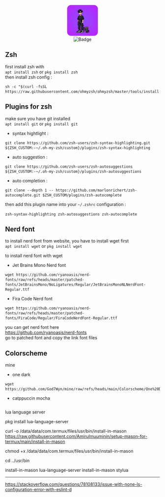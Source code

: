 <div id="header" align="center">
<img src="https://github.com/God7Wyn/mine/raw/refs/heads/main/me.png" width="100"/>
</div>
<div id="badges" align="center"><img src="https://img.shields.io/badge/Lexazsh-black?style=for-the-badge&logo=kalilinux&logoColor=blue" alt="Badge"/>
</div>

Zsh
-
first install zsh with  
```apt install zsh``` or ```pkg install zsh```  
then install zsh config :  

```
sh -c "$(curl -fsSL https://raw.githubusercontent.com/ohmyzsh/ohmyzsh/master/tools/install.sh)"
```
Plugins for zsh 
-
make sure you have git installed    
```apt install git``` or ```pkg install git ```  

- syntax hightlight :
```
git clone https://github.com/zsh-users/zsh-syntax-highlighting.git ${ZSH_CUSTOM:-~/.oh-my-zsh/custom}/plugins/zsh-syntax-highlighting
```
- auto suggestion :
```
git clone https://github.com/zsh-users/zsh-autosuggestions ${ZSH_CUSTOM:-~/.oh-my-zsh/custom}/plugins/zsh-autosuggestions
```
- auto completion :
```
git clone --depth 1 -- https://github.com/marlonrichert/zsh-autocomplete.git $ZSH_CUSTOM/plugins/zsh-autocomplete
```
then add this plugin name into your ```~/.zshrc``` configuration :

```zsh-syntax-highlighting zsh-autosuggestions zsh-autocomplete```

Nerd font
-
to install nerd font from website, you have to install wget first  
```apt install wget``` or ```pkg install wget```  

to install nerd font with wget  
- Jet Brains Mono Nerd font
```
wget https://github.com/ryanoasis/nerd-fonts/raw/refs/heads/master/patched-fonts/JetBrainsMono/NoLigatures/Regular/JetBrainsMonoNLNerdFont-Regular.ttf
```

- Fira Code Nerd font  
```
wget https://github.com/ryanoasis/nerd-fonts/raw/refs/heads/master/patched-fonts/FiraCode/Regular/FiraCodeNerdFont-Regular.ttf
```
you can get nerd font here  
https://github.com/ryanoasis/nerd-fonts  
go to patched font and copy the link font files

Colorscheme
-
mine  
- one dark
```
wget https://github.com/God7Wyn/mine/raw/refs/heads/main/Colorscheme/One%20Dark/colors.properties
```
- catppuccin mocha
```

```

lua language server

pkg install lua-language-server


curl -o /data/data/com.termux/files/usr/bin/install-in-mason  https://raw.githubusercontent.com/Amirulmuuminin/setup-mason-for-termux/main/install-in-mason


chmod +x /data/data/com.termux/files/usr/bin/install-in-mason


cd ../usr/bin


install-in-mason lua-language-server
install-in-mason stylua

---


https://stackoverflow.com/questions/78108133/issue-with-none-ls-configuration-error-with-eslint-d
